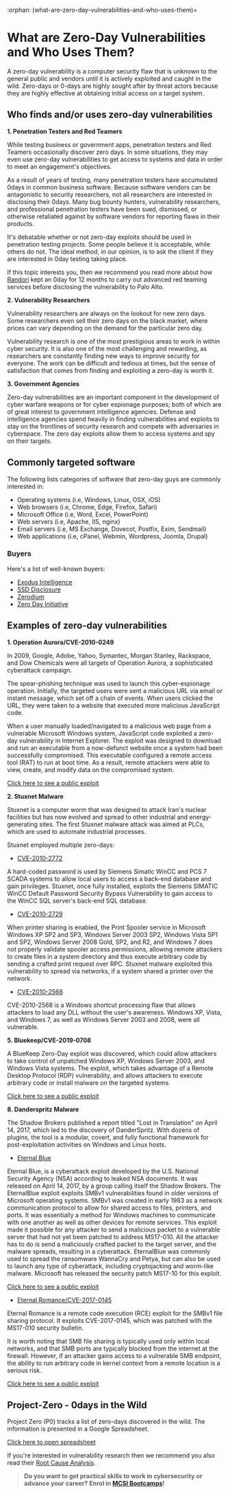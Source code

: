:orphan:
(what-are-zero-day-vulnerabilities-and-who-uses-them)=

# What are Zero-Day Vulnerabilities and Who Uses Them?

A zero-day vulnerability is a computer security flaw that is unknown to the general public and vendors until it is actively exploited and caught in the wild. Zero-days or 0-days are highly sought after by threat actors because they are highly effective at obtaining initial access on a target system.

## Who finds and/or uses zero-day vulnerabilities

**1. Penetration Testers and Red Teamers**

While testing business or government apps, penetration testers and Red Teamers occasionally discover zero days. In some situations, they may even use zero-day vulnerabilities to get access to systems and data in order to meet an engagement's objectives.

As a result of years of testing, many penetration testers have accumulated 0days in common business software. Because software vendors can be antagonistic to security researchers, not all researchers are interested in disclosing their 0days. Many bug bounty hunters, vulnerability researchers, and professional penetration testers have been sued, dismissed, or otherwise retaliated against by software vendors for reporting flaws in their products.

It's debatable whether or not zero-day exploits should be used in penetration testing projects. Some people believe it is acceptable, while others do not. The ideal method, in our opinion, is to ask the client if they are interested in 0day testing taking place.

If this topic interests you, then we recommend you read more about how [Randori](https://www.zdnet.com/article/security-company-faces-backlash-for-waiting-12-months-to-disclose-palo-alto-0-day/) kept an 0day for 12 months to carry out advanced red teaming services before disclosing the vulnerability to Palo Alto.

**2. Vulnerability Researchers**

Vulnerability researchers are always on the lookout for new zero days. Some researchers even sell their zero days on the black market, where prices can vary depending on the demand for the particular zero day.

Vulnerability research is one of the most prestigious areas to work in within cyber security. It is also one of the most challenging and rewarding, as researchers are constantly finding new ways to improve security for everyone. The work can be difficult and tedious at times, but the sense of satisfaction that comes from finding and exploiting a zero-day is worth it.

**3. Government Agencies**

Zero-day vulnerabilities are an important component in the development of cyber warfare weapons or for cyber espionage purposes; both of which are of great interest to government intelligence agencies. Defense and intelligence agencies spend heavily in finding vulnerabilities and exploits to stay on the frontlines of security research and compete with adversaries in cyberspace. The zero day exploits allow them to access systems and spy on their targets.

## Commonly targeted software

The following lists categories of software that zero-day guys are commonly interested in:

- Operating systems (i.e, Windows, Linux, OSX, iOS)
- Web browsers (i.e, Chrome, Edge, Firefox, Safari)
- Microsoft Office (i.e, Word, Excel, PowerPoint)
- Web servers (i.e, Apache, IIS, nginx)
- Email servers (i.e, MS Exchange, Dovecot, Postfix, Exim, Sendmail)
- Web applications (i.e, cPanel, Webmin, Wordpress, Joomla, Drupal)

### Buyers

Here's a list of well-known buyers:

- [Exodus Intelligence](https://www.exodusintel.com/)
- [SSD Disclosure](https://ssd-disclosure.com/)
- [Zerodium](https://zerodium.com/program.html)
- [Zero Day Initiative](https://www.zerodayinitiative.com/)

## Examples of zero-day vulnerabilities

**1. Operation Aurora/CVE-2010-0249**

In 2009, Google, Adobe, Yahoo, Symantec, Morgan Stanley, Rackspace, and Dow Chemicals were all targets of Operation Aurora, a sophisticated cyberattack campaign.

The spear-phishing technique was used to launch this cyber-espionage operation. Initially, the targeted users were sent a malicious URL via email or instant message, which set off a chain of events. When users clicked the URL, they were taken to a website that executed more malicious JavaScript code.

When a user manually loaded/navigated to a malicious web page from a vulnerable Microsoft Windows system, JavaScript code exploited a zero-day vulnerability in Internet Explorer. The exploit was designed to download and run an executable from a now-defunct website once a system had been successfully compromised. This executable configured a remote access tool (RAT) to run at boot time. As a result, remote attackers were able to view, create, and modify data on the compromised system.

[Click here to see a public exploit](https://www.exploit-db.com/exploits/11167)

**2. Stuxnet Malware**

Stuxnet is a computer worm that was designed to attack Iran's nuclear facilities but has now evolved and spread to other industrial and energy-generating sites. The first Stuxnet malware attack was aimed at PLCs, which are used to automate industrial processes.

Stuxnet employed multiple zero-days:

- <u>CVE-2010-2772</u>

A hard-coded password is used by Siemens Simatic WinCC and PCS 7 SCADA systems to allow local users to access a back-end database and gain privileges. Stuxnet, once fully installed, exploits the Siemens SIMATIC WinCC Default Password Security Bypass Vulnerability to gain access to the WinCC SQL server's back-end SQL database.

- <u>CVE-2010-2729</u>

When printer sharing is enabled, the Print Spooler service in Microsoft Windows XP SP2 and SP3, Windows Server 2003 SP2, Windows Vista SP1 and SP2, Windows Server 2008 Gold, SP2, and R2, and Windows 7 does not properly validate spooler access permissions, allowing remote attackers to create files in a system directory and thus execute arbitrary code by sending a crafted print request over RPC. Stuxnet malware exploited this vulnerability to spread via networks, if a system shared a printer over the network.

- <u>CVE-2010-2568</u>

CVE-2010-2568 is a Windows shortcut processing flaw that allows attackers to load any DLL without the user's awareness. Windows XP, Vista, and Windows 7, as well as Windows Server 2003 and 2008, were all vulnerable.

**5. Bluekeep/CVE-2019-0708**

A BlueKeep Zero-Day exploit was discovered, which could allow attackers to take control of unpatched Windows XP, Windows Server 2003, and Windows Vista systems. The exploit, which takes advantage of a Remote Desktop Protocol (RDP) vulnerability, and allows attackers to execute arbitrary code or install malware on the targeted systems.

[Click here to see a public exploit](https://www.exploit-db.com/exploits/47416)

**8. Danderspritz Malware**

The Shadow Brokers published a report titled "Lost in Translation" on April 14, 2017, which led to the discovery of DanderSpritz. With dozens of plugins, the tool is a modular, covert, and fully functional framework for post-exploitation activities on Windows and Linux hosts.

- <u>Eternal Blue</u>

Eternal Blue, is a cyberattack exploit developed by the U.S. National Security Agency (NSA) according to leaked NSA documents. It was released on April 14, 2017, by a group calling itself the Shadow Brokers. The EternalBlue exploit exploits SMBv1 vulnerabilities found in older versions of Microsoft operating systems. SMBv1 was created in early 1983 as a network communication protocol to allow for shared access to files, printers, and ports. It was essentially a method for Windows machines to communicate with one another as well as other devices for remote services. This exploit made it possible for any attacker to send a malicious packet to a vulnerable server that had not yet been patched to address MS17-010. All the attacker has to do is send a maliciously crafted packet to the target server, and the malware spreads, resulting in a cyberattack. EternalBlue was commonly used to spread the ransomware WannaCry and Petya, but can also be used to launch any type of cyberattack, including cryptojacking and worm-like malware. Microsoft has released the security patch MS17-10 for this exploit.

[Click here to see a public exploit](https://www.exploit-db.com/exploits/41891)

- <u>Eternal Romance/CVE-2017-0145</u>

Eternal Romance is a remote code execution (RCE) exploit for the SMBv1 file sharing protocol. It exploits CVE-2017-0145, which was patched with the MS17-010 security bulletin.

It is worth noting that SMB file sharing is typically used only within local networks, and that SMB ports are typically blocked from the internet at the firewall. However, if an attacker gains access to a vulnerable SMB endpoint, the ability to run arbitrary code in kernel context from a remote location is a serious risk.

[Click here to see a public exploit](https://www.exploit-db.com/exploits/43970)

## Project-Zero - 0days in the Wild

Project Zero (P0) tracks a list of zero-days discovered in the wild. The information is presented in a Google Spreadsheet.

[Click here to open spreadsheet](https://docs.google.com/spreadsheets/d/1lkNJ0uQwbeC1ZTRrxdtuPLCIl7mlUreoKfSIgajnSyY)

If you're interested in vulnerability research then we recommend you also read their [Root Cause Analysis](https://googleprojectzero.github.io/0days-in-the-wild/rca.html).

> **Do you want to get practical skills to work in cybersecurity or advance your career? Enrol in [MCSI Bootcamps](https://www.mosse-institute.com/bootcamps.html)!**
